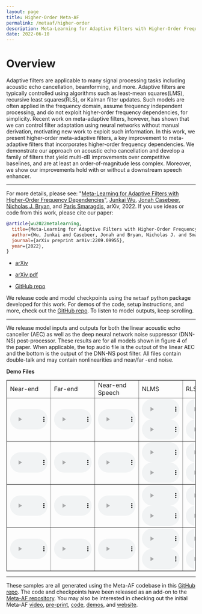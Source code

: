 ```yaml
---
layout: page
title: Higher-Order Meta-AF
permalink: /metaaf/higher-order
description: Meta-Learning for Adaptive Filters with Higher-Order Frequency Dependencies
date: 2022-06-10
---
```

# Overview
Adaptive filters are applicable to many signal processing tasks including acoustic echo cancellation, beamforming, and more. Adaptive filters are typically controlled using algorithms such as least-mean squares(LMS), recursive least squares(RLS), or Kalman filter updates. Such models are often applied in the frequency domain, assume frequency independent processing, and do not exploit higher-order frequency dependencies, for simplicity. Recent work on meta-adaptive filters, however, has shown that we can control filter adaptation using neural networks without manual derivation, motivating new work to exploit such information. In this work, we present higher-order meta-adaptive filters, a key improvement to meta-adaptive filters that incorporates higher-order frequency dependencies. We demonstrate our approach on acoustic echo cancellation and develop a family of filters that yield multi-dB improvements over competitive baselines, and are at least an order-of-magnitude less complex. Moreover, we show our improvements hold with or without a downstream speech enhancer.

---

For more details, please see:
"[Meta-Learning for Adaptive Filters with Higher-Order Frequency Dependencies](https://arxiv.org/abs/2209.09955)", [Junkai Wu](https://www.linkedin.com/in/junkai-wu-19015b198/), [Jonah Casebeer](https://jmcasebeer.github.io), [Nicholas J. Bryan](https://ccrma.stanford.edu/~njb/), and [Paris Smaragdis](https://paris.cs.illinois.edu/), arXiv, 2022. If you use ideas or code from this work, please cite our paper:

```BibTex
@article{wu2022metalearning,
  title={Meta-Learning for Adaptive Filters with Higher-Order Frequency Dependencies},
  author={Wu, Junkai and Casebeer, Jonah and Bryan, Nicholas J. and Smaragdis, Paris},    
  journal={arXiv preprint arXiv:2209.09955},
  year={2022},
}
```
- [arXiv](https://arxiv.org/abs/2209.09955)

- [arXiv pdf](https://arxiv.org/pdf/2209.09955.pdf)

- [GitHub repo](https://github.com/adobe-research/MetaAF)

We release code and model checkpoints using the `metaaf` python package developed for this work. For demos of the code, setup instructions, and more, check out the [GitHub repo](https://github.com/adobe-research/MetaAF). To listen to model outputs, keep scrolling.


---

We release model inputs and outputs for both the linear acoustic echo canceller (AEC) as well as the deep neural network noise suppressor (DNN-NS) post-processor. These results are for all models shown in figure 4 of the paper. When applicable, the top audio file is the output of the linear AEC and the bottom is the output of the DNN-NS post filter. All files contain double-talk and may contain nonlinearities and near/far -end noise.

**Demo Files**
<table border="1" style="margin:1px auto; width:100%">
  <tr>
    <td>Near-end</td>
    <td>Far-end</td>
    <td>Near-end Speech</td>
    <td>NLMS</td>
    <td>RLS</td>
    <td>Kalman Filter</td>
    <td>Only DNN-NS</td>
    <td>Diag. Meta-AF</td>
    <td><b>Banded-9 Meta-AF</b></td>
    <td><b>Banded-3 Meta-AF</b></td>

  </tr>
    <!-- SAMPLE 0 -->
    <tr>
      <td><audio controls style="width: 100px;"><source src="/assets/audio/ho-meta-aec/0/nearend_mix.wav" /></audio></td>
      <td><audio controls style="width: 100px;"><source src="/assets/audio/ho-meta-aec/0/farend_speech.wav" /></audio></td>
      <td><audio controls style="width: 100px;"><source src="/assets/audio/ho-meta-aec/0/nearend_speech.wav" /></audio></td>
      <td>
        <audio controls style="width: 100px;"><source src="/assets/audio/ho-meta-aec/0/nlms/aec_out.wav" /></audio>
        <audio controls style="width: 100px;"><source src="/assets/audio/ho-meta-aec/0/nlms/res_out.wav" /></audio>
      </td>
      <td>
        <audio controls style="width: 100px;"><source src="/assets/audio/ho-meta-aec/0/rls/aec_out.wav" /></audio>
        <audio controls style="width: 100px;"><source src="/assets/audio/ho-meta-aec/0/rls/res_out.wav" /></audio>
      </td>
      <td>
        <audio controls style="width: 100px;"><source src="/assets/audio/ho-meta-aec/0/kf/aec_out.wav" /></audio>
        <audio controls style="width: 100px;"><source src="/assets/audio/ho-meta-aec/0/kf/res_out.wav" /></audio>
      </td>
      <td>
        <audio controls style="width: 100px;"><source src="/assets/audio/ho-meta-aec/0/dnn_res/res_out.wav" /></audio>
      </td>
      <td>
        <audio controls style="width: 100px;"><source src="/assets/audio/ho-meta-aec/0/diag/aec_out.wav" /></audio>
        <audio controls style="width: 100px;"><source src="/assets/audio/ho-meta-aec/0/diag/res_out.wav" /></audio>
      </td>
      <td>
        <audio controls style="width: 100px;"><source src="/assets/audio/ho-meta-aec/0/banded3/aec_out.wav" /></audio>
        <audio controls style="width: 100px;"><source src="/assets/audio/ho-meta-aec/0/banded3/res_out.wav" /></audio>
      </td>
      <td>
        <audio controls style="width: 100px;"><source src="/assets/audio/ho-meta-aec/0/banded9/aec_out.wav" /></audio>
        <audio controls style="width: 100px;"><source src="/assets/audio/ho-meta-aec/0/banded9/res_out.wav" /></audio>
      </td>
  </tr>
    <!-- SAMPLE 1 -->
    <tr>
      <td><audio controls style="width: 100px;"><source src="/assets/audio/ho-meta-aec/1/nearend_mix.wav" /></audio></td>
      <td><audio controls style="width: 100px;"><source src="/assets/audio/ho-meta-aec/1/farend_speech.wav" /></audio></td>
      <td><audio controls style="width: 100px;"><source src="/assets/audio/ho-meta-aec/1/nearend_speech.wav" /></audio></td>
      <td>
        <audio controls style="width: 100px;"><source src="/assets/audio/ho-meta-aec/1/nlms/aec_out.wav" /></audio>
        <audio controls style="width: 100px;"><source src="/assets/audio/ho-meta-aec/1/nlms/res_out.wav" /></audio>
      </td>
      <td>
        <audio controls style="width: 100px;"><source src="/assets/audio/ho-meta-aec/1/rls/aec_out.wav" /></audio>
        <audio controls style="width: 100px;"><source src="/assets/audio/ho-meta-aec/1/rls/res_out.wav" /></audio>
      </td>
      <td>
        <audio controls style="width: 100px;"><source src="/assets/audio/ho-meta-aec/1/kf/aec_out.wav" /></audio>
        <audio controls style="width: 100px;"><source src="/assets/audio/ho-meta-aec/1/kf/res_out.wav" /></audio>
      </td>
      <td>
        <audio controls style="width: 100px;"><source src="/assets/audio/ho-meta-aec/1/dnn_res/res_out.wav" /></audio>
      </td>
      <td>
        <audio controls style="width: 100px;"><source src="/assets/audio/ho-meta-aec/1/diag/aec_out.wav" /></audio>
        <audio controls style="width: 100px;"><source src="/assets/audio/ho-meta-aec/1/diag/res_out.wav" /></audio>
      </td>
      <td>
        <audio controls style="width: 100px;"><source src="/assets/audio/ho-meta-aec/1/banded3/aec_out.wav" /></audio>
        <audio controls style="width: 100px;"><source src="/assets/audio/ho-meta-aec/1/banded3/res_out.wav" /></audio>
      </td>
      <td>
        <audio controls style="width: 100px;"><source src="/assets/audio/ho-meta-aec/1/banded9/aec_out.wav" /></audio>
        <audio controls style="width: 100px;"><source src="/assets/audio/ho-meta-aec/1/banded9/res_out.wav" /></audio>
      </td>
  </tr>
    <!-- SAMPLE 2 -->
      <tr>
      <td><audio controls style="width: 100px;"><source src="/assets/audio/ho-meta-aec/2/nearend_mix.wav" /></audio></td>
      <td><audio controls style="width: 100px;"><source src="/assets/audio/ho-meta-aec/2/farend_speech.wav" /></audio></td>
      <td><audio controls style="width: 100px;"><source src="/assets/audio/ho-meta-aec/2/nearend_speech.wav" /></audio></td>
      <td>
        <audio controls style="width: 100px;"><source src="/assets/audio/ho-meta-aec/2/nlms/aec_out.wav" /></audio>
        <audio controls style="width: 100px;"><source src="/assets/audio/ho-meta-aec/2/nlms/res_out.wav" /></audio>
      </td>
      <td>
        <audio controls style="width: 100px;"><source src="/assets/audio/ho-meta-aec/2/rls/aec_out.wav" /></audio>
        <audio controls style="width: 100px;"><source src="/assets/audio/ho-meta-aec/2/rls/res_out.wav" /></audio>
      </td>
      <td>
        <audio controls style="width: 100px;"><source src="/assets/audio/ho-meta-aec/2/kf/aec_out.wav" /></audio>
        <audio controls style="width: 100px;"><source src="/assets/audio/ho-meta-aec/2/kf/res_out.wav" /></audio>
      </td>
      <td>
        <audio controls style="width: 100px;"><source src="/assets/audio/ho-meta-aec/2/dnn_res/res_out.wav" /></audio>
      </td>
      <td>
        <audio controls style="width: 100px;"><source src="/assets/audio/ho-meta-aec/2/diag/aec_out.wav" /></audio>
        <audio controls style="width: 100px;"><source src="/assets/audio/ho-meta-aec/2/diag/res_out.wav" /></audio>
      </td>
      <td>
        <audio controls style="width: 100px;"><source src="/assets/audio/ho-meta-aec/2/banded3/aec_out.wav" /></audio>
        <audio controls style="width: 100px;"><source src="/assets/audio/ho-meta-aec/2/banded3/res_out.wav" /></audio>
      </td>
      <td>
        <audio controls style="width: 100px;"><source src="/assets/audio/ho-meta-aec/2/banded9/aec_out.wav" /></audio>
        <audio controls style="width: 100px;"><source src="/assets/audio/ho-meta-aec/2/banded9/res_out.wav" /></audio>
      </td>
  </tr>
    <!-- SAMPLE 3 -->
      <tr>
      <td><audio controls style="width: 100px;"><source src="/assets/audio/ho-meta-aec/3/nearend_mix.wav" /></audio></td>
      <td><audio controls style="width: 100px;"><source src="/assets/audio/ho-meta-aec/3/farend_speech.wav" /></audio></td>
      <td><audio controls style="width: 100px;"><source src="/assets/audio/ho-meta-aec/3/nearend_speech.wav" /></audio></td>
      <td>
        <audio controls style="width: 100px;"><source src="/assets/audio/ho-meta-aec/3/nlms/aec_out.wav" /></audio>
        <audio controls style="width: 100px;"><source src="/assets/audio/ho-meta-aec/3/nlms/res_out.wav" /></audio>
      </td>
      <td>
        <audio controls style="width: 100px;"><source src="/assets/audio/ho-meta-aec/3/rls/aec_out.wav" /></audio>
        <audio controls style="width: 100px;"><source src="/assets/audio/ho-meta-aec/3/rls/res_out.wav" /></audio>
      </td>
      <td>
        <audio controls style="width: 100px;"><source src="/assets/audio/ho-meta-aec/3/kf/aec_out.wav" /></audio>
        <audio controls style="width: 100px;"><source src="/assets/audio/ho-meta-aec/3/kf/res_out.wav" /></audio>
      </td>
      <td>
        <audio controls style="width: 100px;"><source src="/assets/audio/ho-meta-aec/3/dnn_res/res_out.wav" /></audio>
      </td>
      <td>
        <audio controls style="width: 100px;"><source src="/assets/audio/ho-meta-aec/3/diag/aec_out.wav" /></audio>
        <audio controls style="width: 100px;"><source src="/assets/audio/ho-meta-aec/3/diag/res_out.wav" /></audio>
      </td>
      <td>
        <audio controls style="width: 100px;"><source src="/assets/audio/ho-meta-aec/3/banded3/aec_out.wav" /></audio>
        <audio controls style="width: 100px;"><source src="/assets/audio/ho-meta-aec/3/banded3/res_out.wav" /></audio>
      </td>
      <td>
        <audio controls style="width: 100px;"><source src="/assets/audio/ho-meta-aec/3/banded9/aec_out.wav" /></audio>
        <audio controls style="width: 100px;"><source src="/assets/audio/ho-meta-aec/3/banded9/res_out.wav" /></audio>
      </td>
  </tr>
</table>

---

These samples are all generated using the Meta-AF codebase in this [GitHub repo](https://github.com/adobe-research/MetaAF). The code and checkpoints have been released as an add-on to the [Meta-AF repository](https://github.com/adobe-research/MetaAF). You may also be interested in checking out the initial Meta-AF [video](https://www.youtube.com/watch?v=incb1QNSvW8), [pre-print](https://arxiv.org/abs/2204.11942), [code](https://github.com/adobe-research/MetaAF), [demos](/metaaf/demos), and [website](/projects/metaaf).
